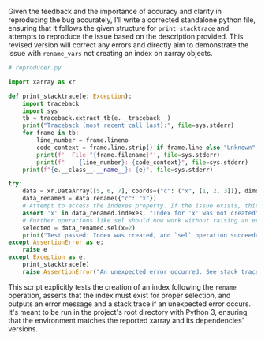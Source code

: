 Given the feedback and the importance of accuracy and clarity in reproducing the bug accurately, I'll write a corrected standalone python file, ensuring that it follows the given structure for `print_stacktrace` and attempts to reproduce the issue based on the description provided. This revised version will correct any errors and directly aim to demonstrate the issue with `rename_vars` not creating an index on xarray objects.

```python
# reproducer.py

import xarray as xr

def print_stacktrace(e: Exception):
    import traceback
    import sys
    tb = traceback.extract_tb(e.__traceback__)
    print("Traceback (most recent call last):", file=sys.stderr)
    for frame in tb:
        line_number = frame.lineno
        code_context = frame.line.strip() if frame.line else "Unknown"
        print(f'  File "{frame.filename}"', file=sys.stderr)
        print(f"    {line_number}: {code_context}", file=sys.stderr)
    print(f"{e.__class__.__name__}: {e}", file=sys.stderr)

try:
    data = xr.DataArray([5, 6, 7], coords={"c": ("x", [1, 2, 3])}, dims="x")
    data_renamed = data.rename({"c": "x"})
    # Attempt to access the indexes property. If the issue exists, this will not contain the expected index for 'x'.
    assert 'x' in data_renamed.indexes, "Index for 'x' was not created"
    # Further operations like sel should now work without raising an error if the issue is not present.
    selected = data_renamed.sel(x=2)
    print("Test passed: Index was created, and `sel` operation succeeded.")
except AssertionError as e:
    raise e
except Exception as e:
    print_stacktrace(e)
    raise AssertionError("An unexpected error occurred. See stack trace above.")
```

This script explicitly tests the creation of an index following the `rename` operation, asserts that the index must exist for proper selection, and outputs an error message and a stack trace if an unexpected error occurs. It's meant to be run in the project's root directory with Python 3, ensuring that the environment matches the reported xarray and its dependencies' versions.